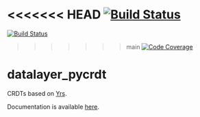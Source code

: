 <<<<<<< HEAD
[![Build Status](https://github.com/datalayer-externals/pycrdt/actions/workflows/test.yml/badge.svg?query=branch%3Amain++)](https://github.com/datalayer-externals/pycrdt/actions/workflows/test.yml/badge.svg?query=branch%3Amain++)
=======
[![Build Status](https://github.com/y-crdt/pycrdt/actions/workflows/test.yml/badge.svg?query=branch%3Amain++)](https://github.com/y-crdt/pycrdt/actions/workflows/test.yml/badge.svg?query=branch%3Amain++)
>>>>>>> main
[![Code Coverage](https://img.shields.io/badge/coverage-100%25-green)](https://img.shields.io/badge/coverage-100%25-green)

# datalayer_pycrdt

CRDTs based on [Yrs](https://github.com/y-crdt/y-crdt/tree/main/yrs).

Documentation is available [here](https://datalayer-externals.github.io/pycrdt).
